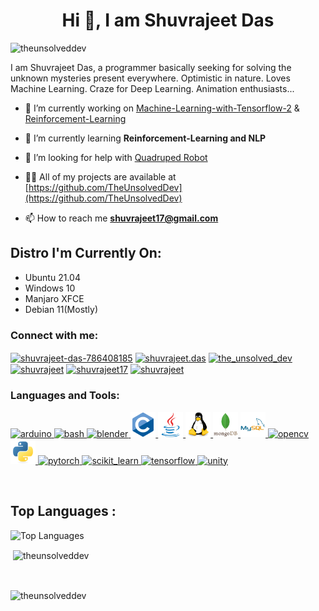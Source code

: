 <h1 align="center">Hi 👋, I am Shuvrajeet Das</h1>

<p align="left"> <img src="https://komarev.com/ghpvc/?username=theunsolveddev&label=Profile%20views&color=0e75b6&style=flat" alt="theunsolveddev" /> </p>

I am Shuvrajeet Das, a programmer basically seeking for solving the unknown mysteries present everywhere. Optimistic in nature. Loves Machine Learning. Craze for Deep Learning. Animation enthusiasts...

- 🔭 I’m currently working on [Machine-Learning-with-Tensorflow-2](https://github.com/TheUnsolvedDev/Machine-Learning-with-Tensorflow-2) & [Reinforcement-Learning](https://github.com/TheUnsolvedDev/Reinforcement-Learning-Study)

- 🌱 I’m currently learning **Reinforcement-Learning and NLP**

- 🤝 I’m looking for help with [Quadruped Robot](https://github.com/TheUnsolvedDev/Spider-Bot)

- 👨‍💻 All of my projects are available at [https://github.com/TheUnsolvedDev](https://github.com/TheUnsolvedDev)

- 📫 How to reach me **shuvrajeet17@gmail.com**

## Distro I'm Currently On:
  - Ubuntu 21.04
  - Windows 10 
  - Manjaro XFCE
  - Debian 11(Mostly)

<h3 align="left">Connect with me:</h3>
<p align="left">
<a href="https://linkedin.com/in/shuvrajeet-das-786408185" target="blank"><img align="center" src="https://raw.githubusercontent.com/rahuldkjain/github-profile-readme-generator/master/src/images/icons/Social/linked-in-alt.svg" alt="shuvrajeet-das-786408185" height="30" width="40" /></a>
<a href="https://fb.com/shuvrajeet.das" target="blank"><img align="center" src="https://raw.githubusercontent.com/rahuldkjain/github-profile-readme-generator/master/src/images/icons/Social/facebook.svg" alt="shuvrajeet.das" height="30" width="40" /></a>
<a href="https://instagram.com/the_unsolved_dev" target="blank"><img align="center" src="https://raw.githubusercontent.com/rahuldkjain/github-profile-readme-generator/master/src/images/icons/Social/instagram.svg" alt="the_unsolved_dev" height="30" width="40" /></a>
<a href="https://www.hackerrank.com/shuvrajeet" target="blank"><img align="center" src="https://raw.githubusercontent.com/rahuldkjain/github-profile-readme-generator/master/src/images/icons/Social/hackerrank.svg" alt="shuvrajeet" height="30" width="40" /></a>
<a href="https://codeforces.com/profile/shuvrajeet17" target="blank"><img align="center" src="https://cdn.jsdelivr.net/npm/simple-icons@3.0.1/icons/codeforces.svg" alt="shuvrajeet17" height="30" width="40" /></a>
<a href="https://www.leetcode.com/shuvrajeet" target="blank"><img align="center" src="https://raw.githubusercontent.com/rahuldkjain/github-profile-readme-generator/master/src/images/icons/Social/leet-code.svg" alt="shuvrajeet" height="30" width="40" /></a>
</p>

<!--
## ⚡⚡Languages and Tools:
  - Arduino <img src="https://cdn.worldvectorlogo.com/logos/arduino-1.svg" alt="arduino" width="25px"/>
  - Bash <img src="https://www.vectorlogo.zone/logos/gnu_bash/gnu_bash-icon.svg" alt="bash" width="25px"/>
  - Blender <img src="https://download.blender.org/branding/community/blender_community_badge_white.svg" alt="blender" width="25px"/>
  - C <img src="https://raw.githubusercontent.com/devicons/devicon/master/icons/c/c-original.svg" alt="c" width="25px"/>
  - Java <img src="https://raw.githubusercontent.com/devicons/devicon/master/icons/java/java-original.svg" alt="java" width="25px"/>
  - Linux <img src="https://raw.githubusercontent.com/devicons/devicon/master/icons/linux/linux-original.svg" alt="linux" width="25px"/>
  - mongoDB <img src="https://raw.githubusercontent.com/devicons/devicon/master/icons/mongodb/mongodb-original-wordmark.svg" alt="mongodb" width="25px"/>
  - MySQL <img src="https://raw.githubusercontent.com/devicons/devicon/master/icons/mysql/mysql-original-wordmark.svg" alt="mysql" width="25px"/>
  - OpenCV <img src="https://www.vectorlogo.zone/logos/opencv/opencv-icon.svg" alt="opencv" width="25px"/>
  - Python3 <img src="https://raw.githubusercontent.com/devicons/devicon/master/icons/python/python-original.svg" alt="python" width="25px"/>
  - PyTorch <img src="https://www.vectorlogo.zone/logos/pytorch/pytorch-icon.svg" alt="pytorch" width="25px"/>
  - Scikit-Learn <img src="https://upload.wikimedia.org/wikipedia/commons/0/05/Scikit_learn_logo_small.svg" alt="scikit_learn" width="25px"/>
  - Tensorflow  <img src="https://www.vectorlogo.zone/logos/tensorflow/tensorflow-icon.svg" alt="tensorflow" width="25px"/>
  - Unity <img src="https://www.vectorlogo.zone/logos/unity3d/unity3d-icon.svg" alt="unity" width="25px"/>
-->
  
<h3 align="left">Languages and Tools:</h3>
<p align="left"> <a href="https://www.arduino.cc/" target="_blank"> <img src="https://cdn.worldvectorlogo.com/logos/arduino-1.svg" alt="arduino" width="40" height="40"/> </a> <a href="https://www.gnu.org/software/bash/" target="_blank"> <img src="https://www.vectorlogo.zone/logos/gnu_bash/gnu_bash-icon.svg" alt="bash" width="40" height="40"/> </a> <a href="https://www.blender.org/" target="_blank"> <img src="https://download.blender.org/branding/community/blender_community_badge_white.svg" alt="blender" width="40" height="40"/> </a> <a href="https://www.cprogramming.com/" target="_blank"> <img src="https://raw.githubusercontent.com/devicons/devicon/master/icons/c/c-original.svg" alt="c" width="40" height="40"/> </a> <a href="https://www.java.com" target="_blank"> <img src="https://raw.githubusercontent.com/devicons/devicon/master/icons/java/java-original.svg" alt="java" width="40" height="40"/> </a> <a href="https://www.linux.org/" target="_blank"> <img src="https://raw.githubusercontent.com/devicons/devicon/master/icons/linux/linux-original.svg" alt="linux" width="40" height="40"/> </a> <a href="https://www.mongodb.com/" target="_blank"> <img src="https://raw.githubusercontent.com/devicons/devicon/master/icons/mongodb/mongodb-original-wordmark.svg" alt="mongodb" width="40" height="40"/> </a> <a href="https://www.mysql.com/" target="_blank"> <img src="https://raw.githubusercontent.com/devicons/devicon/master/icons/mysql/mysql-original-wordmark.svg" alt="mysql" width="40" height="40"/> </a> <a href="https://opencv.org/" target="_blank"> <img src="https://www.vectorlogo.zone/logos/opencv/opencv-icon.svg" alt="opencv" width="40" height="40"/> </a> <a href="https://www.python.org" target="_blank"> <img src="https://raw.githubusercontent.com/devicons/devicon/master/icons/python/python-original.svg" alt="python" width="40" height="40"/> </a> <a href="https://pytorch.org/" target="_blank"> <img src="https://www.vectorlogo.zone/logos/pytorch/pytorch-icon.svg" alt="pytorch" width="40" height="40"/> </a> <a href="https://scikit-learn.org/" target="_blank"> <img src="https://upload.wikimedia.org/wikipedia/commons/0/05/Scikit_learn_logo_small.svg" alt="scikit_learn" width="40" height="40"/> </a> <a href="https://www.tensorflow.org" target="_blank"> <img src="https://www.vectorlogo.zone/logos/tensorflow/tensorflow-icon.svg" alt="tensorflow" width="40" height="40"/> </a> <a href="https://unity.com/" target="_blank"> <img src="https://www.vectorlogo.zone/logos/unity3d/unity3d-icon.svg" alt="unity" width="40" height="40"/> </a> </p>
<br>

## Top Languages :
  ![Top Languages](https://github-readme-stats.vercel.app/api/top-langs/?username=theunsolveddev&theme=radical)

<p>&nbsp;<img align="center" src="https://github-readme-stats.vercel.app/api?username=theunsolveddev&show_icons=true&locale=en&theme=radical" alt="theunsolveddev" /></p>
<br>
<p><img align="center" src="https://github-readme-streak-stats.herokuapp.com/?user=theunsolveddev&" alt="theunsolveddev" /></p>
<!--
<p><img src="https://github-profile-trophy.vercel.app/?username=ryo-ma&no-frame=true"></p>
-->
